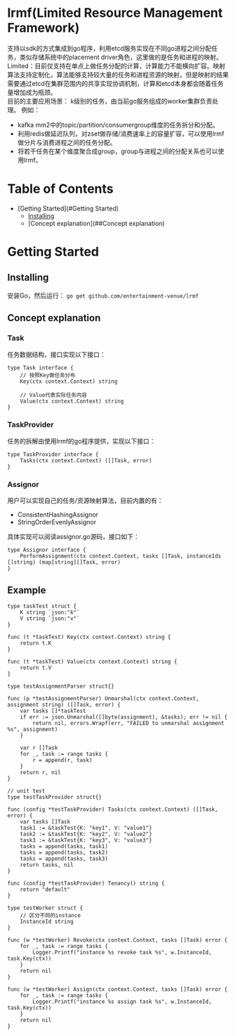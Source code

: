 # lrmf(Limited Resource Management Framework)

支持以sdk的方式集成到go程序，利用etcd服务实现在不同go进程之间分配任务，类似存储系统中的placement driver角色，这里做的是任务和进程的映射。  
Limited：目前仅支持在单点上做任务分配的计算，计算能力不能横向扩容。映射算法支持定制化，算法能够支持较大量的任务和进程资源的映射，但是映射的结果需要通过etcd在集群范围内的共享实现协调机制，计算和etcd本身都会随着任务量增加成为瓶颈。  
目前的主要应用场景： k级别的任务，由当前go服务组成的worker集群负责处理。 例如：

* kafka mm2中的topic/partition/consumergroup维度的任务拆分和分配。
* 利用redis做延迟队列，对zset做存储/消费速率上的容量扩容，可以使用lrmf做分片与消费进程之间的任务分配。
* 将若干任务在某个维度聚合成group，group与进程之间的分配关系也可以使用lrmf。

# Table of Contents

* [Getting Started](#Getting Started)
    * [Installing](##Installing)
    * [Concept explanation](##Concept explanation)

# Getting Started

## Installing

安装Go，然后运行：
`go get github.com/entertainment-venue/lrmf`

## Concept explanation

### Task

任务数据结构，接口实现以下接口：

```
type Task interface {
	// 按照Key做任务分布
	Key(ctx context.Context) string

	// Value代表实际任务内容
	Value(ctx context.Context) string
}
```

### TaskProvider

任务的拆解由使用lrmf的go程序提供，实现以下接口：

```
type TaskProvider interface {
	Tasks(ctx context.Context) ([]Task, error)
}
```

### Assignor

用户可以实现自己的任务/资源映射算法，目前内置的有：

* ConsistentHashingAssignor
* StringOrderEvenlyAssignor

具体实现可以阅读assignor.go源码，接口如下：

```
type Assignor interface {
	PerformAssignment(ctx context.Context, tasks []Task, instanceIds []string) (map[string][]Task, error)
}
```

## Example

```
type taskTest struct {
	K string `json:"k"`
	V string `json:"v"`
}

func (t *taskTest) Key(ctx context.Context) string {
	return t.K
}

func (t *taskTest) Value(ctx context.Context) string {
	return t.V
}

type testAssignmentParser struct{}

func (p *testAssignmentParser) Unmarshal(ctx context.Context, assignment string) ([]Task, error) {
	var tasks []*taskTest
	if err := json.Unmarshal([]byte(assignment), &tasks); err != nil {
		return nil, errors.Wrapf(err, "FAILED to unmarshal assignment %s", assignment)
	}

	var r []Task
	for _, task := range tasks {
		r = append(r, task)
	}
	return r, nil
}

// unit test
type testTaskProvider struct{}

func (config *testTaskProvider) Tasks(ctx context.Context) ([]Task, error) {
	var tasks []Task
	task1 := &taskTest{K: "key1", V: "value1"}
	task2 := &taskTest{K: "key2", V: "value2"}
	task3 := &taskTest{K: "key3", V: "value3"}
	tasks = append(tasks, task1)
	tasks = append(tasks, task2)
	tasks = append(tasks, task3)
	return tasks, nil
}

func (config *testTaskProvider) Tenancy() string {
	return "default"
}

type testWorker struct {
	// 区分不同的instance
	InstanceId string
}

func (w *testWorker) Revoke(ctx context.Context, tasks []Task) error {
	for _, task := range tasks {
		Logger.Printf("instance %s revoke task %s", w.InstanceId, task.Key(ctx))
	}
	return nil
}

func (w *testWorker) Assign(ctx context.Context, tasks []Task) error {
	for _, task := range tasks {
		Logger.Printf("instance %s assign task %s", w.InstanceId, task.Key(ctx))
	}
	return nil
}

```